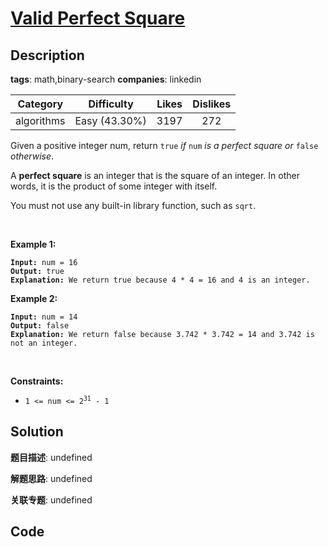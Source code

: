 # [Valid Perfect Square](https://leetcode.com/problems/valid-perfect-square/description/)

## Description

**tags**: math,binary-search
**companies**: linkedin

| Category | Difficulty | Likes | Dislikes |
| :------: | :--------: | :---: | :------: |
| algorithms | Easy (43.30%) | 3197 | 272 |

<p>Given a positive integer num, return <code>true</code> <em>if</em> <code>num</code> <em>is a perfect square or</em> <code>false</code> <em>otherwise</em>.</p>

<p>A <strong>perfect square</strong> is an integer that is the square of an integer. In other words, it is the product of some integer with itself.</p>

<p>You must not use any built-in library function, such as <code>sqrt</code>.</p>

<p>&nbsp;</p>
<p><strong class="example">Example 1:</strong></p>

<pre><code><strong>Input:</strong> num = 16
<strong>Output:</strong> true
<strong>Explanation:</strong> We return true because 4 * 4 = 16 and 4 is an integer.</code></pre>

<p><strong class="example">Example 2:</strong></p>

<pre><code><strong>Input:</strong> num = 14
<strong>Output:</strong> false
<strong>Explanation:</strong> We return false because 3.742 * 3.742 = 14 and 3.742 is not an integer.</code></pre>

<p>&nbsp;</p>
<p><strong>Constraints:</strong></p>

<ul>
	<li><code>1 &lt;= num &lt;= 2<sup>31</sup> - 1</code></li>
</ul>



## Solution

**题目描述**: undefined

**解题思路**: undefined

**关联专题**: undefined

## Code